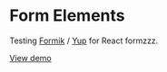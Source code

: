 # Form Elements

Testing [Formik](https://github.com/jaredpalmer/formik#field-) / [Yup](https://github.com/jquense/yup) for React formzzz.

[View demo](https://sgoudie.github.io/form-elements)

